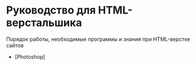 # Руководство для HTML-верстальшика
Порядок работы, необходимые программы и знания при HTML-верстке сайтов

* [Photoshop]
